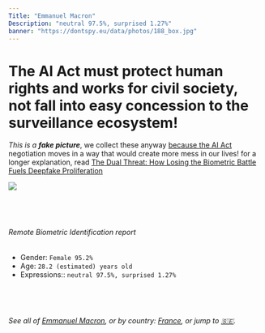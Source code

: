 ```yaml
---
Title: "Emmanuel Macron"
Description: "neutral 97.5%, surprised 1.27%"
banner: "https://dontspy.eu/data/photos/188_box.jpg"
---
```


# The AI Act must protect human rights and works for civil society, not fall into easy concession to the surveillance ecosystem!

<link rel="stylesheet" type="text/css" href="/css/blog.css" />

<div class="is-fake" >

_This is a **fake picture**_, we collect these anyway [because the AI Act](why-deepfake) negotiation moves in a way that would create more mess in our lives! for a longer explanation, read [The Dual Threat: How Losing the Biometric Battle Fuels Deepfake Proliferation](/blog/the-dual-threat-how-losing-the-biometric-battle-fuels-deepfake-proliferation/)

</div>

<!-- <img src="https://dontspy.eu/data/photos/54_box.jpg" /> -->
<img src="https://dontspy.eu/data/photos/188_box.jpg" />

## <br>

###### Remote Biometric Identification report

* <span class="label">Gender:</span> `Female 95.2%`
* <span class="label">Age:</span> `28.2 (estimated) years old`
* <span class="label">Expressions::</span> `neutral 97.5%, surprised 1.27%`

## <br>

###### See all of [Emmanuel Macron](/policymaker#Emmanuel%20Macron), or by country: [France](/country#France), or jump to [🇸🇪](/x/183).

## <br>